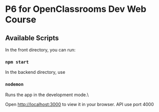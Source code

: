 # P6 for OpenClassrooms Dev Web Course

## Available Scripts

In the front directory, you can run:

### `npm start`

In the backend directory, use

### `nodemon`

Runs the app in the development mode.\

Open [http://localhost:3000](http://localhost:3000) to view it in your browser.
API use port 4000
